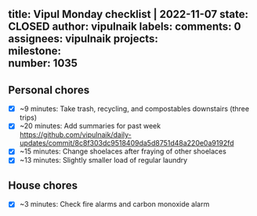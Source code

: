 title:	Vipul Monday checklist | 2022-11-07
state:	CLOSED
author:	vipulnaik
labels:	
comments:	0
assignees:	vipulnaik
projects:	
milestone:	
number:	1035
--
## Personal chores

- [x] ~9 minutes: Take trash, recycling, and compostables downstairs (three trips)
- [x] ~20 minutes: Add summaries for past week https://github.com/vipulnaik/daily-updates/commit/8c8f303dc9518409da5d8751d48a220e0a9192fd
- [x] ~15 minutes: Change shoelaces after fraying of other shoelaces
- [x] ~13 minutes: Slightly smaller load of regular laundry 

## House chores

- [x] ~3 minutes: Check fire alarms and carbon monoxide alarm
